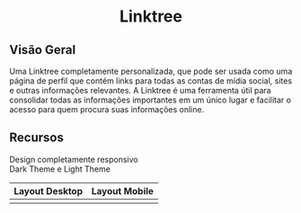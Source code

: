 <h1 align="center">
Linktree
</h1>

## Visão Geral

Uma Linktree completamente personalizada, que pode ser usada como uma página de perfil que contém links para todas as contas de mídia social, sites e outras informações relevantes. A Linktree é uma ferramenta útil para consolidar todas as informações importantes em um único lugar e facilitar o acesso para quem procura suas informações online.

## Recursos

Design completamente responsivo
<br>
Dark Theme e Light Theme

| Layout Desktop  |  Layout Mobile  |
| --------------- | --------------- |
|  <img src=""> |  <img src=""> |

